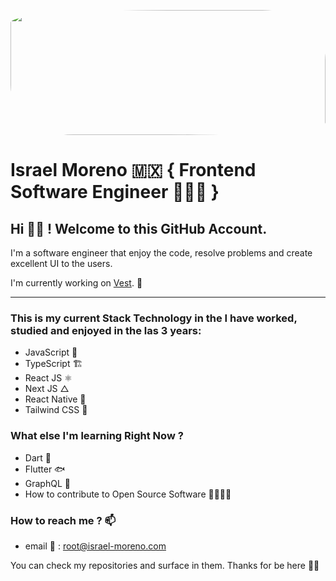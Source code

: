 <style>
  .image {
    object-fit: cover;
    border-radius: 50% 20% / 10% 40%;
    width: 100%;
    height: 200px;
  }
</style>

<img 
  src='https://images.unsplash.com/photo-1555066931-4365d14bab8c?ixlib=rb-4.0.3&ixid=MnwxMjA3fDB8MHxwaG90by1wYWdlfHx8fGVufDB8fHx8&auto=format&fit=crop&w=1740&q=80'
  class="image"
/>

# Israel Moreno 🇲🇽 { Frontend Software Engineer 🧑🏻‍💻 }

## Hi 👋🏼 ! Welcome to this GitHub Account.

I'm a software engineer that enjoy the code, resolve problems and create excellent UI to the users.

I'm currently working on [Vest](https://mivest.io). 💼

<hr/>

### This is my current Stack Technology in the I have worked, studied and enjoyed in the las 3 years:

- JavaScript 🧩
- TypeScript 🏗
- React JS ⚛️
- Next JS △
- React Native 📱
- Tailwind CSS 🌱

### What else I'm learning Right Now ?

- Dart 🎯
- Flutter 🐟
- GraphQL 🧬
- How to contribute to Open Source Software 🫱🏼‍🫲🏽

### How to reach me ? 📫

- email 📧 : root@israel-moreno.com

You can check my repositories and surface in them. Thanks for be here ✌🏻


<!--
**israel-dv/israel-dv** is a ✨ _special_ ✨ repository because its `README.md` (this file) appears on your GitHub profile.

Here are some ideas to get you started:

- 🔭 I’m currently working on ...
- 🌱 I’m currently learning ...
- 👯 I’m looking to collaborate on ...
- 🤔 I’m looking for help with ...
- 💬 Ask me about ...
- 📫 How to reach me: ...
- 😄 Pronouns: ...
- ⚡ Fun fact: ...
-->
